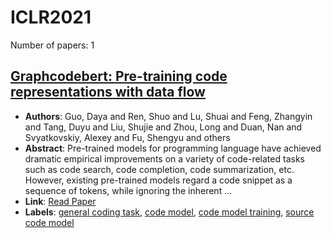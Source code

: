# ICLR2021

Number of papers: 1

## [Graphcodebert: Pre-training code representations with data flow](paper_1.md)
- **Authors**: Guo, Daya and Ren, Shuo and Lu, Shuai and Feng, Zhangyin and Tang, Duyu and Liu, Shujie and Zhou, Long and Duan, Nan and Svyatkovskiy, Alexey and Fu, Shengyu and others
- **Abstract**: Pre-trained models for programming language have achieved dramatic empirical improvements on a variety of code-related tasks such as code search, code completion, code summarization, etc. However, existing pre-trained models regard a code snippet as a sequence of tokens, while ignoring the inherent ...
- **Link**: [Read Paper](https://arxiv.org/pdf/2302.05319)
- **Labels**: [general coding task](../../labels/general_coding_task.md), [code model](../../labels/code_model.md), [code model training](../../labels/code_model_training.md), [source code model](../../labels/source_code_model.md)


